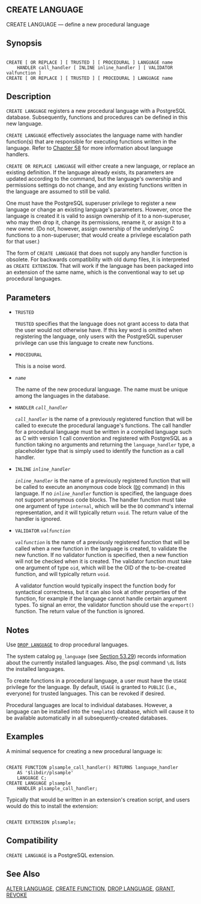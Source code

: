 ## CREATE LANGUAGE

CREATE LANGUAGE — define a new procedural language

## Synopsis

```

CREATE [ OR REPLACE ] [ TRUSTED ] [ PROCEDURAL ] LANGUAGE name
    HANDLER call_handler [ INLINE inline_handler ] [ VALIDATOR valfunction ]
CREATE [ OR REPLACE ] [ TRUSTED ] [ PROCEDURAL ] LANGUAGE name
```

## Description

`CREATE LANGUAGE` registers a new procedural language with a PostgreSQL database. Subsequently, functions and procedures can be defined in this new language.

`CREATE LANGUAGE` effectively associates the language name with handler function(s) that are responsible for executing functions written in the language. Refer to [Chapter 58](plhandler.html "Chapter 58. Writing a Procedural Language Handler") for more information about language handlers.

`CREATE OR REPLACE LANGUAGE` will either create a new language, or replace an existing definition. If the language already exists, its parameters are updated according to the command, but the language's ownership and permissions settings do not change, and any existing functions written in the language are assumed to still be valid.

One must have the PostgreSQL superuser privilege to register a new language or change an existing language's parameters. However, once the language is created it is valid to assign ownership of it to a non-superuser, who may then drop it, change its permissions, rename it, or assign it to a new owner. (Do not, however, assign ownership of the underlying C functions to a non-superuser; that would create a privilege escalation path for that user.)

The form of `CREATE LANGUAGE` that does not supply any handler function is obsolete. For backwards compatibility with old dump files, it is interpreted as `CREATE EXTENSION`. That will work if the language has been packaged into an extension of the same name, which is the conventional way to set up procedural languages.

## Parameters

* `TRUSTED`

    `TRUSTED` specifies that the language does not grant access to data that the user would not otherwise have. If this key word is omitted when registering the language, only users with the PostgreSQL superuser privilege can use this language to create new functions.

* `PROCEDURAL`

    This is a noise word.

* *`name`*

    The name of the new procedural language. The name must be unique among the languages in the database.

* `HANDLER` *`call_handler`*

    *`call_handler`* is the name of a previously registered function that will be called to execute the procedural language's functions. The call handler for a procedural language must be written in a compiled language such as C with version 1 call convention and registered with PostgreSQL as a function taking no arguments and returning the `language_handler` type, a placeholder type that is simply used to identify the function as a call handler.

* `INLINE` *`inline_handler`*

    *`inline_handler`* is the name of a previously registered function that will be called to execute an anonymous code block ([`DO`](sql-do.html "DO") command) in this language. If no *`inline_handler`* function is specified, the language does not support anonymous code blocks. The handler function must take one argument of type `internal`, which will be the `DO` command's internal representation, and it will typically return `void`. The return value of the handler is ignored.

* `VALIDATOR` *`valfunction`*

    *`valfunction`* is the name of a previously registered function that will be called when a new function in the language is created, to validate the new function. If no validator function is specified, then a new function will not be checked when it is created. The validator function must take one argument of type `oid`, which will be the OID of the to-be-created function, and will typically return `void`.

    A validator function would typically inspect the function body for syntactical correctness, but it can also look at other properties of the function, for example if the language cannot handle certain argument types. To signal an error, the validator function should use the `ereport()` function. The return value of the function is ignored.

## Notes

Use [`DROP LANGUAGE`](sql-droplanguage.html "DROP LANGUAGE") to drop procedural languages.

The system catalog `pg_language` (see [Section 53.29](catalog-pg-language.html "53.29. pg_language")) records information about the currently installed languages. Also, the psql command `\dL` lists the installed languages.

To create functions in a procedural language, a user must have the `USAGE` privilege for the language. By default, `USAGE` is granted to `PUBLIC` (i.e., everyone) for trusted languages. This can be revoked if desired.

Procedural languages are local to individual databases. However, a language can be installed into the `template1` database, which will cause it to be available automatically in all subsequently-created databases.

## Examples

A minimal sequence for creating a new procedural language is:

```

CREATE FUNCTION plsample_call_handler() RETURNS language_handler
    AS '$libdir/plsample'
    LANGUAGE C;
CREATE LANGUAGE plsample
    HANDLER plsample_call_handler;
```

Typically that would be written in an extension's creation script, and users would do this to install the extension:

```

CREATE EXTENSION plsample;
```

## Compatibility

`CREATE LANGUAGE` is a PostgreSQL extension.

## See Also

[ALTER LANGUAGE](sql-alterlanguage.html "ALTER LANGUAGE"), [CREATE FUNCTION](sql-createfunction.html "CREATE FUNCTION"), [DROP LANGUAGE](sql-droplanguage.html "DROP LANGUAGE"), [GRANT](sql-grant.html "GRANT"), [REVOKE](sql-revoke.html "REVOKE")